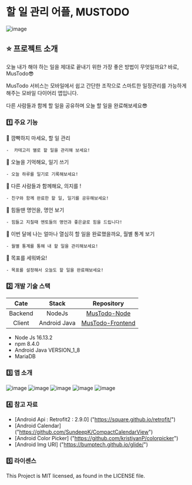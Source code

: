 # 할 일 관리 어플, MUSTODO
![image](https://user-images.githubusercontent.com/49343360/206905792-d861a207-7076-4126-9f41-d14a49429c34.png)


## ⭐ 프로젝트 소개

오늘 내가 해야 하는 일을 제대로 끝내기 위한 가장 좋은 방법이 무엇일까요? 바로, MusTodo😎

MusTodo 서비스는 모바일에서 쉽고 간단한 조작으로 스마트한 일정관리를 가능하게 해주는 모바일 다이어리 앱입니다.

다른 사람들과 함께 할 일을 공유하며 오늘 할 일을 완료해보세요😎

### 1️⃣ 주요 기능

🚩 깜빡하지 마세요, 할 일 관리

    -  카테고리 별로 할 일을 관리해 보세요!

🚩 오늘을 기억해요, 일기 쓰기

    - 오늘 하루를 일기로 기록해보세요!

🚩 다른 사람들과 함께해요, 의지를 !

    - 친구와 함께 완료한 할 일, 일기를 공유해보세요!

🚩 힘들땐 명언을, 명언 보기

    - 힘들고 지칠때 멘토들의 명언과 좋은글로 힘을 드립니다!

🚩 이번 달에 나는 얼마나 열심히 할 일을 완료했을까요, 월별 통계 보기

    - 월별 통계를 통해 내 할 일을 관리해보세요!

🚩 목표를 세워봐요!

    - 목표를 설정해서 오늘도 할 일을 완료해보세요!

### 2️⃣ 개발 기술 스택

|  Cate   |    Stack     |      Repository      |
| :-----: | :----------: | :------------------: |
| Backend |    NodeJs    |   [MusTodo-Node](https://github.com/ss021o/mustodo-node)   |
| Client  | Android Java | [MusTodo-Frontend](https://github.com/ss021o/mustodo-frontend) |

- Node Js 16.13.2
- npm 8.4.0
- Android Java VERSION_1_8
- MariaDB

### 3️⃣ 앱 소개
![image](https://user-images.githubusercontent.com/49343360/206907175-6c6b33fd-72de-4b6a-a471-0a9c97fcec32.png)
![image](https://user-images.githubusercontent.com/49343360/206907191-3309bd91-d4ab-4d04-880c-a620b7c3ac5b.png)
![image](https://user-images.githubusercontent.com/49343360/206907209-79bb4229-21bb-4a53-914a-741b2b8a477b.png)
![image](https://user-images.githubusercontent.com/49343360/206907222-f4c38beb-0690-47ab-b73e-c556e47a94cc.png)
![image](https://user-images.githubusercontent.com/49343360/206907236-3f3fb0b5-ec1c-4ddf-89da-a8b819e91487.png)

### 4️⃣ 참고 자료

- [Android Api : Retrofit2 : 2.9.0] ("https://square.github.io/retrofit/")
- [Android Calendar] ("https://github.com/SundeepK/CompactCalendarView")
- [Android Color Picker] ("https://github.com/kristiyanP/colorpicker")
- [Android Img URl] ("https://bumptech.github.io/glide/")

### 5️⃣ 라이센스

This Project is MIT licensed, as found in the LICENSE file.
